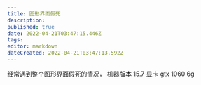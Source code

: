 ```yaml
---
title: 图形界面假死
description: 
published: true
date: 2022-04-21T03:47:15.446Z
tags: 
editor: markdown
dateCreated: 2022-04-21T03:47:13.592Z
---
```


经常遇到整个图形界面假死的情况，
机器版本 15.7
显卡 gtx 1060 6g